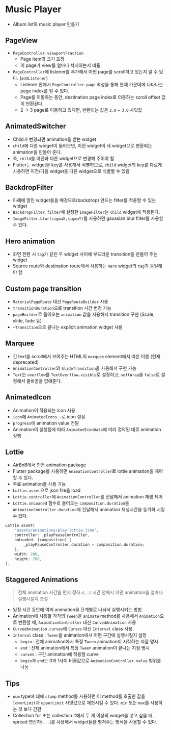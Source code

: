 # Music Player

- Album list와 music player 만들기

## PageView

- `PageController.viewportFraction`
  - Page item의 크기 조정
  - 이 page가 view를 얼마나 차지하는지 비율
- `PageController`에 listener를 추가해서 어떤 page를 scroll하고 있는지 알 수 있다. (`addListener`)
  - Listener 안에서 `PageController.page` 속성을 통해 현재 가운데에 나타나는 page index를 알 수 있다.
  - Page를 이동하는 동안, destination page index로 이동하는 scroll offset 값이 반환된다.
  - 2 -> 3 page로 이동하고 있다면, 반환되는 값은 `2.0` ~ `3.0` 사잇값

## AnimatedSwitcher

- Child가 변경되면 animation을 받는 widget
- `child`에 다른 widget이 들어오면, 이전 widget이 새 widget으로 변환되는 animation을 만들어 준다.
- 즉, `child`를 이전과 다른 widget으로 변경해 주어야 함
- Flutter는 widget을 key를 사용해서 식별하므로, `child` widget의 key를 다르게 사용하면 이전/다음 widget을 다른 widget으로 식별할 수 있음

## BackdropFilter

- 아래에 깔린 widget들을 배경으로(backdrop) 만드는 filter를 적용할 수 있는 widget
- `BackdropFilter.filter`에 설정한 `ImageFilter`는 `child` widget에 적용된다.
- `ImageFilter.blur(sigmaX,sigmaY)`를 사용하면 gaussian blur filter를 사용할 수 있다.

## Hero animation

- 화면 전환 시 `tag`가 같은 두 widget 사이에 부드러운 transition을 만들어 주는 widget
- Source route와 destination route에서 사용하는 `Hero` widget의 `tag`가 동일해야 함

## Custom page transition

- `MaterialPageRoute` 대신 `PageRouteBuilder` 사용
- `transitionDuration`으로 transition 시간 변경 가능
- `pageBuilder`로 들어오는 `animation` 값을 사용해서 transition 구현 (Scale, slide, fade 등)
- `~Transition`으로 끝나는 explicit animation widget 사용

## Marquee

- 긴 text를 scroll해서 보여주는 HTML의 `marquee` element에서 따온 이름 (현재 deprecated)
- `AnimationController`와 `SlideTransition`을 사용해서 구현 가능
- `Text`는 `overflow`를 `TextOverflow.visible`로 설정하고, `softWrap`을 `false`로 설정해서 줄바꿈을 없애준다.

## AnimatedIcon

- Animation이 적용되는 icon 사용
- `icon`에 `AnimatedIcons.~`로 icon 설정
- `progress`에 animation value 전달
- Animation이 실행됨에 따라 `AnimatedIconData`에 미리 정의된 대로 animation 실행

## Lottie

- AirBnB에서 만든 animation package
- Flutter package를 사용하면 `AnimationController`로 lottie animation을 제어할 수 있다.
- 무료 animation들 사용 가능
- `Lottie.asset`으로 json file을 load
- `Lottie.controller`에 `AnimationController`를 전달해서 animation 재생 제어
- `Lottie.onLoaded` 함수로 들어오는 `composition.duration`을 `AnimationController.duration`에 전달해서 animation 재생시간을 동기화 시킬 수 있다.

```dart
Lottie.asset(
    "assets/animations/play-lottie.json",
    controller: _playPauseController,
    onLoaded: (composition) {
        _playPauseController.duration = composition.duration;
    },
    width: 200,
    height: 200,
),
```

## Staggered Animations

> 전체 animation 시간을 먼저 정하고, 그 시간 안에서 어떤 animation을 얼마나 실행시킬지 조절

- 일정 시간 동안에 여러 animation을 단계별로 나눠서 실행시키는 방법
- Animation에 사용할 각각의 `Tween`을 `animate` method를 사용해서 `Animation`으로 변환할 때, `AnimationController` 대신 `CurvedAnimation` 사용
- `CurvedAnimation.curves`에 `Curves` 대신 `Interval` class 사용
- `Interval` class : `Tween`을 animation에서 어떤 구간에 실행시킬지 설정
  - `begin` : 전체 animation에서 특정 `Tween` animation이 시작하는 지점 명시
  - `end` : 전체 animation에서 특정 `Tween` animation이 끝나는 지점 명시
  - `curves` : 구간 animation에 적용할 curve
  - `begin`과 `end`는 0과 1사이 비율값으로 `AnimationController.value` 범위를 나눔

## Tips

- `num` type에 대해 `clamp` method를 사용하면 이 method를 호출한 값을 `lowerLimit`과 `upperLimit` 사잇값으로 제한시킬 수 있다. `min` 또는 `max`를 사용하는 것 보다 간편
- Collection for 또는 collection if에서 두 개 이상의 widget을 넣고 싶을 때, spread 연산자(`...`)를 사용해서 widget들을 펼쳐주는 방식을 사용할 수 있다.
